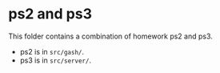 # ps2 and ps3

This folder contains a combination of homework ps2 and ps3. 

* ps2 is in `src/gash/`.
* ps3 is in `src/server/`.